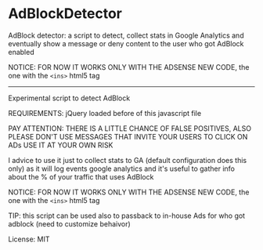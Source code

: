 AdBlockDetector
===============

AdBlock detector: a script to detect, collect stats in Google Analytics and eventually show a message or deny content to the user who got AdBlock enabled 

NOTICE: FOR NOW IT WORKS ONLY WITH THE ADSENSE NEW CODE, the one with the ```<ins>``` html5 tag

____
 
  Experimental script to detect AdBlock
  
  REQUIREMENTS: jQuery loaded before of this javascript file
  
  PAY ATTENTION: THERE IS A LITTLE CHANCE OF FALSE POSITIVES,
  ALSO PLEASE DON'T USE MESSAGES THAT INVITE YOUR USERS TO CLICK ON ADs
  USE IT AT YOUR OWN RISK
 
  I advice to use it just to collect stats to GA (default configuration does this only)
  as it will log events google analytics and it's useful to
  gather info about the % of your traffic that uses AdBlock
  
  NOTICE: FOR NOW IT WORKS ONLY WITH THE ADSENSE NEW CODE, the one with the ```<ins>``` html5 tag
  
  TIP: this script can be used also to passback to in-house Ads for who got adblock (need to customize behaivor)
  
  
  License: MIT 
 
